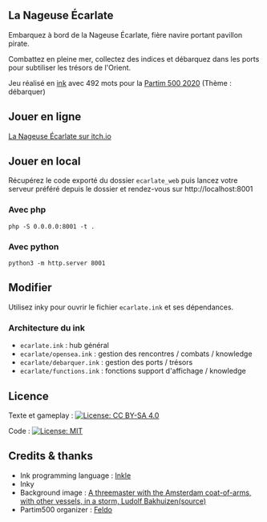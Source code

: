 ## La Nageuse Écarlate

Embarquez à bord de la Nageuse Écarlate, fière navire portant pavillon pirate.

Combattez en pleine mer, collectez des indices et débarquez dans les ports pour subtiliser les trésors de l'Orient.

Jeu réalisé en [ink](https://www.inklestudios.com/ink/) avec 492 mots pour la [Partim 500 2020](https://itch.io/jam/fr-partim-500-an-2020)  (Thème : débarquer)


## Jouer en ligne

[La Nageuse Écarlate sur itch.io](https://smwhr.itch.io/nageuse-ecarlate)


## Jouer en local

Récupérez le code exporté du dossier `ecarlate_web` puis lancez votre serveur préféré depuis le dossier et rendez-vous sur http://localhost:8001

### Avec php
```
php -S 0.0.0.0:8001 -t .
```

### Avec python
```
python3 -m http.server 8001
```

## Modifier
Utilisez inky pour ouvrir le fichier `ecarlate.ink` et ses dépendances.

### Architecture du ink
* `ecarlate.ink` : hub général
* `ecarlate/opensea.ink` : gestion des rencontres / combats / knowledge
* `ecarlate/debarquer.ink` : gestion des ports / trésors
* `ecarlate/functions.ink` : fonctions support d'affichage / knowledge

## Licence 
Texte et gameplay :
[![License: CC BY-SA 4.0](https://img.shields.io/badge/License-CC%20BY--SA%204.0-lightgrey.svg)](https://creativecommons.org/licenses/by-sa/4.0/)

Code :
[![License: MIT](https://img.shields.io/badge/License-MIT-yellow.svg)](https://opensource.org/licenses/MIT)


## Credits & thanks

* Ink programming language : [Inkle](https://www.inklestudios.com/ink/)
* Inky 
* Background image : [A threemaster with the Amsterdam coat-of-arms, with other vessels, in a storm, Ludolf Bakhuizen](https://commons.wikimedia.org/wiki/File:Ludolf_Bakhuizen_-_A_threemaster_with_the_Amsterdam_coat-of-arms,_with_other_vessels,_in_a_storm.jpg)[(source)](https://www.christies.com/lot/lot-ludolf-backhuysen-emden-1630-1708-amsterdam-a-5063435/)
* Partim500 organizer : [Feldo](https://feldo.itch.io/)
